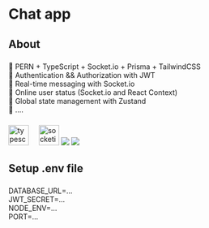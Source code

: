 <h1 align="left">Chat app</h1>

###

<h2 align="left">About</h2>

###

<p align="left">🚀 PERN + TypeScript + Socket.io + Prisma + TailwindCSS<br>🚀 Authentication && Authorization with JWT<br>🚀 Real-time messaging with Socket.io<br>🚀 Online user status (Socket.io and React Context)<br>🚀 Global state management with Zustand<br>🚀 ....</p>

###

###

<div align="left">
  <img src="https://cdn.jsdelivr.net/gh/devicons/devicon/icons/typescript/typescript-original.svg" height="40" alt="typescript logo"  />
  <img width="12" />
  <img src="https://cdn.jsdelivr.net/gh/devicons/devicon/icons/socketio/socketio-original.svg" height="40" alt="socketio logo"  />
  <img src="https://img.shields.io/badge/Prisma-3982CE?style=for-the-badge&logo=Prisma&logoColor=white" />
  <img src="https://img.shields.io/badge/Tailwind_CSS-38B2AC?style=for-the-badge&logo=tailwind-css&logoColor=white" />
</div>

###

<h2 align="left">Setup .env file</h2>

###

<p align="left">DATABASE_URL=...<br>JWT_SECRET=...<br>NODE_ENV=...<br>PORT=...</p>

###